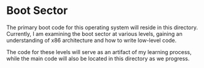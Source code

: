# Boot Sector

The primary boot code for this operating system will reside in this directory. Currently, I am examining the boot sector at various levels, gaining an understanding of x86 architecture and how to write low-level code. 

The code for these levels will serve as an artifact of my learning process, while the main code will also be located in this directory as we progress.

